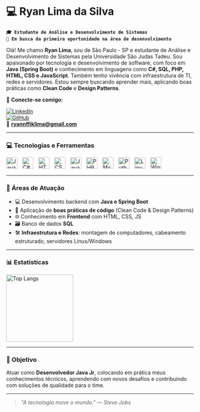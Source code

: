 # 💻 Ryan Lima da Silva

**`🎓 Estudante de Análise e Desenvolvimento de Sistemas`**  
**`🎯 Em busca da primeira oportunidade na área de desenvolvimento`**

Olá! Me chamo **Ryan Lima**, sou de São Paulo - SP e estudante de Análise e Desenvolvimento de Sistemas pela Universidade São Judas Tadeu. Sou apaixonado por tecnologia e desenvolvimento de software, com foco em **Java (Spring Boot)** e conhecimento em linguagens como **C#, SQL, PHP, HTML, CSS e JavaScript**. Também tenho vivência com infraestrutura de TI, redes e servidores. Estou sempre buscando aprender mais, aplicando boas práticas como **Clean Code** e **Design Patterns**.

🔗 **Conecte-se comigo:**

[![LinkedIn](https://img.shields.io/badge/-LinkedIn-blue?style=flat-square&logo=linkedin&logoColor=white)](https://www.linkedin.com/in/ryan-lima-da-silva)  
[![GitHub](https://img.shields.io/badge/-GitHub-181717?style=flat-square&logo=github&logoColor=white)](https://github.com/Ryan7ima)  
📧 **ryannffiklima@gmail.com**

---

### 💻 Tecnologias e Ferramentas

<img 
  align="left" 
  alt="Java" 
  title="Java" 
  width="30px" 
  style="padding-right: 10px;" 
  src="https://cdn.jsdelivr.net/gh/devicons/devicon@latest/icons/java/java-original.svg" 
/>
<img 
  align="left" 
  alt="C#" 
  title="C#" 
  width="30px" 
  style="padding-right: 10px;" 
  src="https://cdn.jsdelivr.net/gh/devicons/devicon@latest/icons/csharp/csharp-original.svg" 
/>
<img 
  align="left" 
  alt="HTML5" 
  title="HTML5" 
  width="30px" 
  style="padding-right: 10px;" 
  src="https://cdn.jsdelivr.net/gh/devicons/devicon@latest/icons/html5/html5-original.svg" 
/>
<img 
  align="left" 
  alt="CSS3" 
  title="CSS3" 
  width="30px" 
  style="padding-right: 10px;" 
  src="https://cdn.jsdelivr.net/gh/devicons/devicon@latest/icons/css3/css3-original.svg" 
/>
<img 
  align="left" 
  alt="JavaScript" 
  title="JavaScript" 
  width="30px" 
  style="padding-right: 10px;" 
  src="https://cdn.jsdelivr.net/gh/devicons/devicon@latest/icons/javascript/javascript-original.svg" 
/>
<img 
  align="left" 
  alt="PHP" 
  title="PHP" 
  width="30px" 
  style="padding-right: 10px;" 
  src="https://cdn.jsdelivr.net/gh/devicons/devicon@latest/icons/php/php-original.svg" 
/>
<img 
  align="left" 
  alt="MySQL" 
  title="MySQL" 
  width="30px" 
  style="padding-right: 10px;" 
  src="https://cdn.jsdelivr.net/gh/devicons/devicon@latest/icons/mysql/mysql-original.svg" 
/>
<img 
  align="left" 
  alt="Python" 
  title="Python" 
  width="30px" 
  style="padding-right: 10px;" 
  src="https://cdn.jsdelivr.net/gh/devicons/devicon@latest/icons/python/python-original.svg" 
/>
<img 
  align="left" 
  alt="Linux" 
  title="Linux" 
  width="30px" 
  style="padding-right: 10px;" 
  src="https://cdn.jsdelivr.net/gh/devicons/devicon@latest/icons/linux/linux-original.svg" 
/>
<img 
  align="left" 
  alt="Windows Server" 
  title="Windows Server" 
  width="30px" 
  style="padding-right: 10px;" 
  src="https://cdn.jsdelivr.net/gh/devicons/devicon@latest/icons/windows8/windows8-original.svg" 
/>
<br/>
<br/>

---

### 📌 Áreas de Atuação

- 💻 Desenvolvimento backend com **Java e Spring Boot**
- 🧠 Aplicação de **boas práticas de código** (Clean Code & Design Patterns)
- 🌐 Conhecimento em **Frontend** com HTML, CSS, JS
- 🗃️ Banco de dados **SQL**
- 🛠️ **Infraestrutura e Redes**: montagem de computadores, cabeamento estruturado, servidores Linux/Windows

---

### 📊 Estatísticas

<img 
  alt="Top Langs" 
  height="180" 
  src="https://github-readme-stats.vercel.app/api/top-langs/?username=Ryan7ima&layout=compact&theme=dark&locale=pt-br"
/>

---

### 🚀 Objetivo

Atuar como **Desenvolvedor Java Jr**, colocando em prática meus conhecimentos técnicos, aprendendo com novos desafios e contribuindo com soluções de qualidade para o time.

---

> _"A tecnologia move o mundo." — Steve Jobs_
